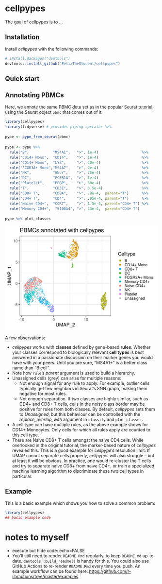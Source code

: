 
<!-- README.md is generated from README.Rmd. Please edit that file -->

# cellpypes

<!-- badges: start -->
<!-- badges: end -->

The goal of cellpypes is to …

## Installation

Install *cellpypes* with the following commands:
<!-- You can install the released version of cellpypes from [CRAN](https://CRAN.R-project.org) with: -->
<!-- ``` r --> <!-- install.packages("cellpypes") --> <!-- ``` -->

``` r
# install.packages("devtools")
devtools::install_github("FelixTheStudent/cellpypes")
```

## Quick start

## Annotating PBMCs

Here, we annote the same PBMC data set as in the popular [Seurat
tutorial](https://satijalab.org/seurat/articles/pbmc3k_tutorial.html),
using the Seurat object `pbmc` that comes out of it.

``` r
library(cellpypes)
library(tidyverse) # provides piping operator %>%

pype <- pype_from_seurat(pbmc)

pype <- pype %>%
  rule("B",           "MS4A1",   ">", 1e-4)                    %>%
  rule("CD14+ Mono",  "CD14",    ">", 1e-4)                    %>%
  rule("CD14+ Mono",  "LYZ",     ">", 20e-4)                   %>%
  rule("FCGR3A+ Mono","MS4A7",   ">", 2e-4)                    %>%
  rule("NK",          "GNLY",    ">", 75e-4)                   %>%
  rule("DC",          "FCER1A",  ">", 1e-4)                    %>%
  rule("Platelet",    "PPBP",    ">", 30e-4)                   %>%
  rule("T",           "CD3E",    ">", 3.5e-4)                  %>% 
  rule("CD8+ T",      "CD8A",    ">", .8e-4,  parent="T")      %>%
  rule("CD4+ T",      "CD4",     ">", .05e-4, parent="T")      %>%
  rule("Naive CD4+",  "CCR7",    ">", 1.5e-4, parent="CD4+ T") %>%
  rule("Memory CD4+",  "S100A4", ">", 13e-4,  parent="CD4+ T")

pype %>% plot_classes
```

![pbmc2700](man/figures/README-pbmc2700.jpg)

A few observations:

-   *cellpypes* works with **classes** defined by gene-based **rules**.
    Whether your classes correspond to biologically relevant **cell
    types** is best answered in a passionate discussion on their marker
    genes you would have with your peers. Until you are sure, “MS4A1+”
    is a better class name than “B cell”.
-   Note how `rule`’s *parent* argument is used to build a hierarchy.
-   Unassigned cells (grey) can arise for multiple reasons:
    -   Not enough signal for any rule to apply. For example, outlier
        cells typically get few neighbors in Seurat’s SNN graph, making
        them negative for most rules.
    -   Not enough separation. If two classes are highly similar, such
        as CD4+ and CD8+ T cells, cells in the noisy class border may be
        positive for rules from both classes. By default, *cellpypes*
        sets them to *Unassigned*, but this behaviour can be controlled
        with the *replace\_overlap\_with* argument in `classify` and
        `plot_classes`.
-   A cell type can have multiple rules, as the above example shows for
    CD14+ Monocytes. Only cells for which all rules apply are counted to
    this cell type.
-   There are Naive CD8+ T cells amongst the naive CD4 cells. While
    overlooked in the original tutorial, the marker-based nature of
    *cellpypes* revealed this. This is a good example for *cellpype*’s
    resolution limit: If UMAP cannot separate cells properly,
    *cellpypes* will also struggle – but at least it will be obvious. In
    practice, one would re-cluster the T cells and try to separate naive
    CD8+ from naive CD4+, or train a specialized machine learning
    algorithm to discriminate these two cell types in particular.

## Example

This is a basic example which shows you how to solve a common problem:

``` r
library(cellpypes)
## basic example code
```

# notes to myself

-   execute but hide code: echo=FALSE
-   You’ll still need to render `README.Rmd` regularly, to keep
    `README.md` up-to-date. `devtools::build_readme()` is handy for
    this. You could also use GitHub Actions to re-render `README.Rmd`
    every time you push. An example workflow can be found here:
    <https://github.com/r-lib/actions/tree/master/examples>.
